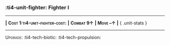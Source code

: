 ### :ti4-unit-fighter: **Fighter I**

---

__|__ <span style="font-variant:small-caps;white-space: nowrap;">**Cost 1:ti4-unit-fighter-cost:**</span> __|__ <span style="font-variant:small-caps;white-space: nowrap;">**Combat 9↑**</span> __|__ <span style="font-variant:small-caps;white-space: nowrap;">**Move –↑**</span> __|__
{ .unit-stats }

---

<span style="font-variant:small-caps;">Upgrade</span>: :ti4-tech-biotic: :ti4-tech-propulsion: